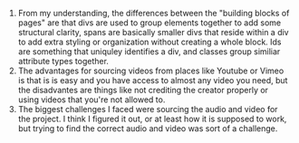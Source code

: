 1. From my understanding, the differences between the "building blocks of pages" are that divs are used to group elements together to add some structural clarity, spans are basically smaller divs that reside within a div to add extra styling or organization without creating a whole block. Ids are something that uniquley identifies a div, and classes group similiar attribute types together. 
2. The advantages for sourcing videos from places like Youtube or Vimeo is that is is easy and you have access to almost any video you need, but the disadvantes are things like not crediting the creator properly or using videos that you're not allowed to. 
3. The biggest challenges I faced were sourcing the audio and video for the project. I think I figured it out, or at least how it is supposed to work, but trying to find the correct audio and video was sort of a challenge. 
